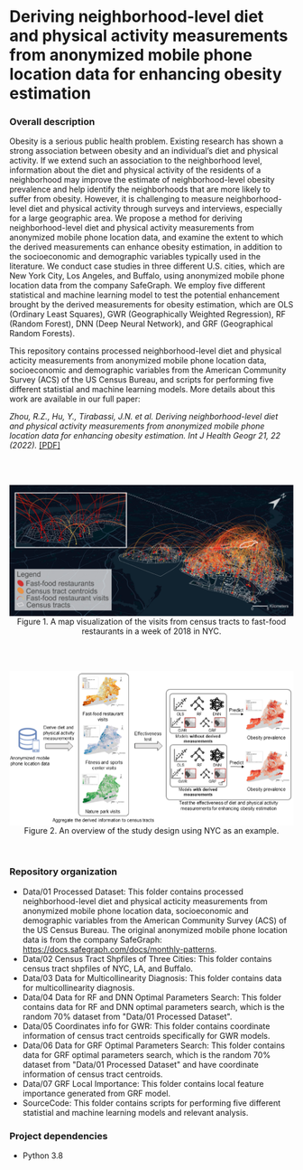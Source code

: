 # Deriving neighborhood‑level diet and physical activity measurements from anonymized mobile phone location data for enhancing obesity estimation

### Overall description
Obesity is a serious public health problem. Existing research has shown a strong association between obesity and an individual’s diet and physical activity. If we extend such an association to the neighborhood level, information about the diet and physical activity of the residents of a neighborhood may improve the estimate of neighborhood-level obesity prevalence and help identify the neighborhoods that are more likely to suffer from obesity. However, it is challenging to measure neighborhood-level diet and physical activity through surveys and interviews, especially for a large geographic area. We propose a method for deriving neighborhood-level diet and physical activity measurements from anonymized mobile phone location data, and examine the extent to which the derived measurements can enhance obesity estimation, in addition to the socioeconomic and demographic variables typically used in the literature. We conduct case studies in three different U.S. cities, which are New York City, Los Angeles, and Buffalo, using anonymized mobile phone location data from the company SafeGraph. We employ five different statistical and machine learning model to test the potential enhancement brought by the derived measurements for obesity estimation, which are OLS (Ordinary Least Squares), GWR (Geographically Weighted Regression), RF (Random Forest), DNN (Deep Neural Network), and GRF (Geographical Random Forests).

This repository contains processed neighborhood-level diet and physical acticity measurements from anonymized mobile phone location data, socioeconomic and demographic variables from the American Community Survey (ACS) of the US Census Bureau, and scripts for performing five different statistial and machine learning models. More details about this work are available in our full paper:

<I>Zhou, R.Z., Hu, Y., Tirabassi, J.N. et al. Deriving neighborhood-level diet and physical activity measurements from anonymized mobile phone location data for enhancing obesity estimation. Int J Health Geogr 21, 22 (2022).</I>  [[PDF]](https://doi.org/10.1186/s12942-022-00321-4)
 

<br />
<br />

<p align="center">
<img align="center" src="Fig/figure_place_visits.png" width="600" />
<br />
Figure 1. A map visualization of the visits from census tracts to fast-food restaurants in a week of 2018 in NYC.
</p>

<br />
<br />
<p align="center">
<img align="center" src="Fig/figure_study_design.png" width="600" />
<br />
Figure 2. An overview of the study design using NYC as an example.
</p>
<br />

### Repository organization

* Data/01 Processed Dataset: This folder contains processed neighborhood-level diet and physical acticity measurements from anonymized mobile phone location data, socioeconomic and demographic variables from the American Community Survey (ACS) of the US Census Bureau. The original anonymized mobile phone location data is from the company SafeGraph: https://docs.safegraph.com/docs/monthly-patterns.
* Data/02 Census Tract Shpfiles of Three Cities: This folder contains census tract shpfiles of NYC, LA, and Buffalo.
* Data/03 Data for Multicollinearity Diagnosis: This folder contains data for multicollinearity diagnosis.
* Data/04 Data for RF and DNN Optimal Parameters Search: This folder contains data for RF and DNN optimal parameters search, which is the random 70% dataset from "Data/01 Processed Dataset".
* Data/05 Coordinates info for GWR: This folder contains coordinate information of census tract centroids specifically for GWR models.
* Data/06 Data for GRF Optimal Parameters Search: This folder contains data for GRF optimal parameters search, which is the random 70% dataset from "Data/01 Processed Dataset" and have coordinate information of census tract centroids.
* Data/07 GRF Local Importance: This folder contains local feature importance generated from GRF model.
* SourceCode: This folder contains scripts for performing five different statistial and machine learning models and relevant analysis.

### Project dependencies
* Python 3.8


